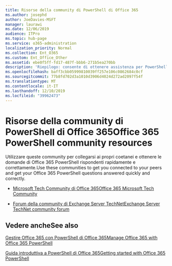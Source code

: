 ```yaml
---
title: Risorse della community di PowerShell di Office 365
ms.author: josephd
author: JoeDavies-MSFT
manager: laurawi
ms.date: 12/06/2019
audience: ITPro
ms.topic: hub-page
ms.service: o365-administration
localization_priority: Normal
ms.collection: Ent_O365
ms.custom: Ent_Office_Other
ms.assetid: ebe0f5ff-fd17-487f-bbb6-271b5ea270bb
description: 'Riepilogo: consente di ottenere assistenza per PowerShell di Office 365 dalla community.'
ms.openlocfilehash: baff3cbb05999810039ff257e106c0862684c0cf
ms.sourcegitcommit: 77b8fd702d3a1010d3906d4024d272ad2097f54f
ms.translationtype: MT
ms.contentlocale: it-IT
ms.lasthandoff: 12/10/2019
ms.locfileid: "39962473"
---
```

# <a name="office-365-powershell-community-resources"></a><span data-ttu-id="4405b-103">Risorse della community di PowerShell di Office 365</span><span class="sxs-lookup"><span data-stu-id="4405b-103">Office 365 PowerShell community resources</span></span>

<span data-ttu-id="4405b-104">Utilizzare queste community per collegarsi ai propri coetanei e ottenere le domande di Office 365 PowerShell rispondenti rapidamente e correttamente.</span><span class="sxs-lookup"><span data-stu-id="4405b-104">Use these communities to get you connected to your peers and get your Office 365 PowerShell questions answered quickly and correctly.</span></span> 
  
- [<span data-ttu-id="4405b-105">Microsoft Tech Community di Office 365</span><span class="sxs-lookup"><span data-stu-id="4405b-105">Office 365 Microsoft Tech Community</span></span>](https://techcommunity.microsoft.com/t5/Office-365/ct-p/Office365)
    
- [<span data-ttu-id="4405b-106">Forum della community di Exchange Server TechNet</span><span class="sxs-lookup"><span data-stu-id="4405b-106">Exchange Server TechNet community forum</span></span>](https://social.technet.microsoft.com/Forums/exchange/home?forum=exchangesvrgeneral)
    
## <a name="see-also"></a><span data-ttu-id="4405b-107">Vedere anche</span><span class="sxs-lookup"><span data-stu-id="4405b-107">See also</span></span>

[<span data-ttu-id="4405b-108">Gestire Office 365 con PowerShell di Office 365</span><span class="sxs-lookup"><span data-stu-id="4405b-108">Manage Office 365 with Office 365 PowerShell</span></span>](manage-office-365-with-office-365-powershell.md)
  
[<span data-ttu-id="4405b-109">Guida introduttiva a PowerShell di Office 365</span><span class="sxs-lookup"><span data-stu-id="4405b-109">Getting started with Office 365 PowerShell</span></span>](getting-started-with-office-365-powershell.md)

